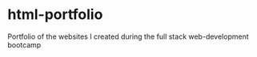 # html-portfolio
Portfolio of the websites I created during the full stack web-development bootcamp
